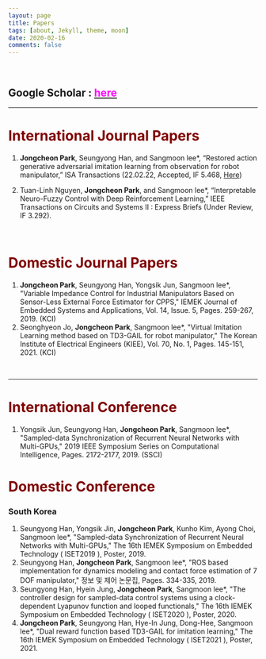 ```yaml
---
layout: page
title: Papers
tags: [about, Jekyll, theme, moon]
date: 2020-02-16
comments: false
---
```

<br>

## Google Scholar : [<span style="color:Fuchsia">here</span>](https://scholar.google.com/citations?user=zSzvEmkAAAAJ&hl=ko&authuser=2)

---

# <span style="color:#800000">International Journal Papers</span>

1. **Jongcheon Park**, Seungyong Han, and Sangmoon lee*, “Restored action generative adversarial imitation learning from observation for robot manipulator,” ISA Transactions 
(22.02.22, Accepted, IF 5.468, [Here](https://doi.org/10.1016/j.isatra.2022.02.041))

2. Tuan-Linh Nguyen, **Jongcheon Park**, and Sangmoon lee*, “Interpretable Neuro-Fuzzy Control with Deep Reinforcement Learning,” IEEE Transactions on Circuits and Systems II : Express Briefs (Under Review, IF 3.292).

<br>

# <span style="color:#800000">Domestic Journal Papers</span>

1. **Jongcheon Park**, Seungyong Han, Yongsik Jun, Sangmoon lee*, "Variable Impedance Control for Industrial Manipulators Based on Sensor-Less External Force Estimator for CPPS," IEMEK Journal of Embedded Systems and Applications, Vol. 14, Issue. 5, Pages. 259-267, 2019. (KCI)
2. Seonghyeon Jo, **Jongcheon Park**, Sangmoon lee*, "Virtual Imitation Learning method based on TD3-GAIL for robot manipulator," The Korean Institute of Electrical Engineers (KIEE), Vol. 70, No. 1, Pages. 145-151, 2021. (KCI)

<br>

---

# <span style="color:#800000">International Conference</span>
1.  Yongsik Jun, Seungyong Han, **Jongcheon Park**, Sangmoon lee*, "Sampled-data Synchronization of Recurrent Neural Networks with Multi-GPUs," 2019 IEEE Symposium Series on Computational Intelligence, Pages. 2172-2177, 2019. (SSCI)

# <span style="color:#800000">Domestic Conference</span>
### South Korea
1. Seungyong Han, Yongsik Jin, **Jongcheon Park**, Kunho Kim, Ayong Choi, Sangmoon lee*, "Sampled-data Synchronization of Recurrent Neural Networks with Multi-GPUs," The 16th IEMEK Symposium on Embedded Technology ( ISET2019 ), Poster, 2019.
2. Seungyong Han, **Jongcheon Park**, Sangmoon lee*, "ROS based implementation for dynamics modeling and contact force estimation of 7 DOF manipulator," 정보 및 제어 논문집, Pages. 334-335, 2019.
3. Seungyong Han, Hyein Jung, **Jongcheon Park**, Sangmoon lee*, "The controller design for sampled-data control systems using a clock-dependent Lyapunov function and looped functionals," The 16th IEMEK Symposium on Embedded Technology ( ISET2020 ), Poster, 2020.
4. **Jongcheon Park**, Seungyong Han, Hye-In Jung, Dong-Hee, Sangmoon lee*, "Dual reward function based TD3-GAIL for imitation learning," The 16th IEMEK Symposium on Embedded Technology ( ISET2021 ), Poster, 2021.


<br>
